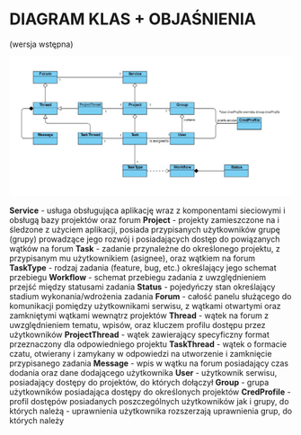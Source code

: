 # DIAGRAM KLAS + OBJAŚNIENIA
(wersja wstępna)

![Alt text](Diagram_Klas.jpg)

**Service** 	- usługa obsługująca aplikację wraz z komponentami sieciowymi i obsługą bazy projektów oraz forum 
**Project** 	- projekty zamieszczone na i śledzone z użyciem aplikacji, posiada przypisanych użytkowników grupę (grupy) prowadzące jego rozwój i posiadających dostęp do powiązanych wątków na forum
**Task**	- zadanie przynależne do określonego projektu, z przypisanym mu użytkownikiem (asignee), oraz wątkiem na forum
**TaskType**	- rodzaj zadania (feature, bug, etc.) określający jego schemat przebiegu
	**Workflow**		- schemat przebiegu zadania z uwzględnieniem przejść między statusami zadania
	**Status**		- pojedyńczy stan określający stadium wykonania/wdrożenia zadania
**Forum**	- całość panelu służącego do komunikacji pomiędzy użytkownikami serwisu, z wątkami otwartymi oraz zamkniętymi wątkami wewnątrz projektów
**Thread**	- wątek na forum z uwzględnieniem tematu, wpisów, oraz kluczem profilu dostępu przez użytkowników
	**ProjectThread**	- wątek zawierający specyficzny format przeznaczony dla odpowiedniego projektu
	**TaskThread**		- wątek o formacie czatu, otwierany i zamykany w odpowiedzi na utworzenie i zamknięcie przypisanego zadania
**Message**	- wpis w wątku na forum posiadający czas dodania oraz dane dodającego użytkownika
**User**	- użytkownik serwisu, posiadający dostępy do projektów, do których dołączył
**Group**	- grupa użytkowników posiadająca dostępy do określonych projektów
**CredProfile**	- profil dostępów posiadanych poszczególnych użytkowników jak i grupy, do których należą - uprawnienia użytkownika rozszerzają uprawnienia grup, do których należy
